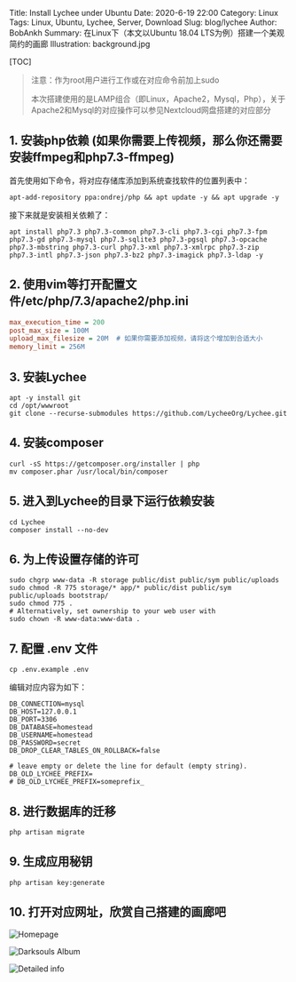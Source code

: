 Title: Install Lychee under Ubuntu
Date: 2020-6-19 22:00
Category: Linux
Tags: Linux, Ubuntu, Lychee, Server, Download
Slug: blog/lychee
Author: BobAnkh
Summary: 在Linux下（本文以Ubuntu 18.04 LTS为例）搭建一个美观简约的画廊
Illustration: background.jpg

[TOC]

> 注意：作为root用户进行工作或在对应命令前加上sudo
>
> 本次搭建使用的是LAMP组合（即Linux，Apache2，Mysql，Php），关于Apache2和Mysql的对应操作可以参见Nextcloud网盘搭建的对应部分

## 1. 安装php依赖 (如果你需要上传视频，那么你还需要安装ffmpeg和php7.3-ffmpeg)

首先使用如下命令，将对应存储库添加到系统查找软件的位置列表中：

```shell
apt-add-repository ppa:ondrej/php && apt update -y && apt upgrade -y
```

接下来就是安装相关依赖了：

```shell
apt install php7.3 php7.3-common php7.3-cli php7.3-cgi php7.3-fpm php7.3-gd php7.3-mysql php7.3-sqlite3 php7.3-pgsql php7.3-opcache php7.3-mbstring php7.3-curl php7.3-xml php7.3-xmlrpc php7.3-zip php7.3-intl php7.3-json php7.3-bz2 php7.3-imagick php7.3-ldap -y
```

## 2. 使用vim等打开配置文件/etc/php/7.3/apache2/php.ini

```ini
max_execution_time = 200
post_max_size = 100M
upload_max_filesize = 20M  # 如果你需要添加视频，请将这个增加到合适大小
memory_limit = 256M
```

## 3. 安装Lychee

```shell
apt -y install git
cd /opt/wwwroot
git clone --recurse-submodules https://github.com/LycheeOrg/Lychee.git
```

## 4. 安装composer

```shell
curl -sS https://getcomposer.org/installer | php
mv composer.phar /usr/local/bin/composer
```

## 5. 进入到Lychee的目录下运行依赖安装

```shell
cd Lychee
composer install --no-dev
```

## 6. 为上传设置存储的许可

```shell
sudo chgrp www-data -R storage public/dist public/sym public/uploads
sudo chmod -R 775 storage/* app/* public/dist public/sym public/uploads bootstrap/
sudo chmod 775 .
# Alternatively, set ownership to your web user with
sudo chown -R www-data:www-data .
```

## 7. 配置 .env 文件

```shell
cp .env.example .env
```

编辑对应内容为如下：

```env
DB_CONNECTION=mysql
DB_HOST=127.0.0.1
DB_PORT=3306
DB_DATABASE=homestead
DB_USERNAME=homestead
DB_PASSWORD=secret
DB_DROP_CLEAR_TABLES_ON_ROLLBACK=false

# leave empty or delete the line for default (empty string).
DB_OLD_LYCHEE_PREFIX=
# DB_OLD_LYCHEE_PREFIX=someprefix_
```

## 8. 进行数据库的迁移

```shell
php artisan migrate
```

## 9.  生成应用秘钥

```shell
php artisan key:generate
```

## 10. 打开对应网址，欣赏自己搭建的画廊吧

![Homepage](https://cdn.jsdelivr.net/gh/BobAnkh/blog/figures/lychee/b68eaabdc7843.png)

![Darksouls Album](https://cdn.jsdelivr.net/gh/BobAnkh/blog/figures/lychee/8d04af3c83d6d.png)

![Detailed info](https://cdn.jsdelivr.net/gh/BobAnkh/blog/figures/lychee/ae12b1f941b16.png)
